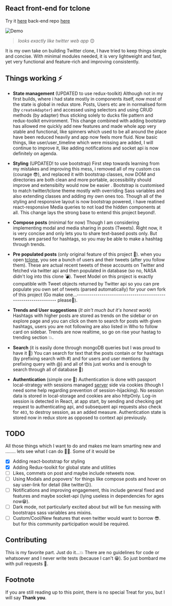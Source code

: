 ## React front-end for tclone
Try it [here](https://tclone.netlify.app)
back-end repo [here](https://github.com/muzam1l/tclone-api)


![Demo](./docs/tclone-demo.gif)

> *looks exactly like twitter web app* 😊

It is my own take on building Twitter clone, I have tried to keep things simple and concise. With minimal modules needed, it is very lightweight and fast, yet very functional and feature-rich and improving consistently.

## Things working ⚡

- __State management__ (UPDATED to use redux-toolkit)
Although not in my first builds, where i had state mostly in components itself, now most of the state is global in redux store. Posts, Users etc are in normalised form (by `createAdapter`) and accessed using selectors and using CRUD methods (by adapter) thus sticking solely to ducks file pattern and redux-toolkit environment. This change combined with adding bootstarp has allowed me quickly add new features and made whole app very stable and functional, like spinners which used to be all around the place have been reduced heavily and app now feels more fluid. Now basic things, like user/user_timeline which were missing are added, I will continue to improve it, like adding notifications and socket api is now definitely on agenda.

- __Styling__ (UPDATED! to use bootstrap)
First step towards learning from my mistakes and improving this mess, i removed all of my custom css (courage 😎), and replaced it with bootstrap classes, now DOM and directories are both clean and more portable, accessibility should improve and extensibilty would now be easier . Bootstrap is customised to match twitter/tclone theme mostly with overriding Sass variables and also extending classes and adding my own ones too. Though all of the styling and responsive layout is now bootstrap powered, i have reatined react-responsive Media queries to not load the hidden components at all. This change lays the strong base to entend this project beyond!.

- __Compose posts__ (minimal for now)
Though I am considering implementing modal and media sharing in posts (Tweets). Right now, it is very concise and only lets you to share text-based posts only. But tweets are parsed for hashtags, so you may be able to make a hashtag through trends.

- __Pre populated posts__ (only original feature of this project 💪).
when you open [tclone](https://tclone.netlify.app/), you see a bunch of users and their tweets (after you follow them). These are actual recent tweets of these accounts on Twitter and fetched via twitter api and then populated in database (so no, NASA didn't log into this clone 💣). Tweet Model on this project is exactly compatible with Tweet objects returned by Twitter api so you can pre populate  you own set of tweets (parsed automatically) for your own fork of this project (Go make one...----------------------------------------------------------------    please🥺).

- __Trends and User suggestions__ (*It ain't much but it's honest work*)
Hashtags with higher posts are stored as trends on the sidebar or on explore page and you can click on them to search for posts with given hashtags, users you are not following are also listed in Who to follow card on sidebar. Trends are now realtime, so go on rise your hastag to trending section 💥.

- __Search__ (it is easily done through mongoDB queries but I was proud to have it 🥇)
You can search for text that the posts contain or for hashtags (by prefixing search with #) and for users and user mentions (by prefixing query with @) and all of this just works and is enough to search through all of database 🥳)

-  __Authentication__ (simple one 💩)
Authentication is done with passport local-strategy with sessions managed [server](https://github.com/muzam1l/tclone-api) side via cookies (though I need some help regarding prevention of session-hijacking). No session data is stored in local-storage and cookies are also httpOnly. Log-in session is detected in React, at app start, by sending and checking get request to authenticating api, and subsequent api requests also check for `403`, to destroy session, as an added measure. Authentication state is stored now in redux store as opposed to context api previously.


## TODO
All those things which I want to do and makes me learn smarting new and ........ lets see what I can do 🤷‍♂️.
Some of it would be 
- [x] Adding react-bootstrap for styling
- [x] Adding Redux-toolkit for global state and utilities 
- [ ] Likes, commets on post and maybe include retweets now. 
- [ ] Using Modals and popovers' for things like compose posts and hover on say user-link for detail (like twitter😉).
- [ ] Notifications and improving engagement, this include general fixed and features and maybe socket-api (lying useless in dependencies for ages now😁).
- [ ] Dark mode, not particularly excited about but will be fun messing with bootstraps sass variables ans mixins.
- [ ] Custom/Cool/New features that even twitter would want to borrow 😎. but for this community participation would be required.

## Contributing
This is my favorite part. Just do it...💥
There are no guidelines for code or whatsoever and I never write tests (because I can't 😁).
So just bombard me with pull requests 🥺.

## Footnote
If you are still reading up to this point, there is no special Treat for you, but I will say **Thank you**.
